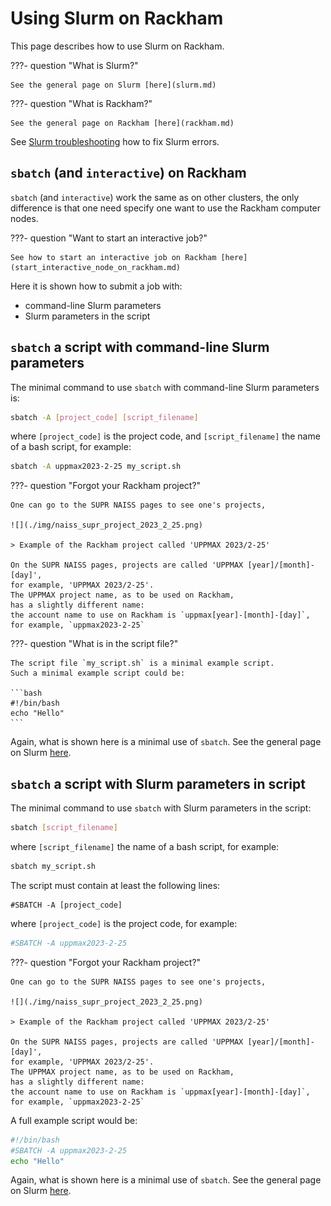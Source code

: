 # Using Slurm on Rackham

This page describes how to use Slurm on Rackham.

???- question "What is Slurm?"

    See the general page on Slurm [here](slurm.md)

???- question "What is Rackham?"

    See the general page on Rackham [here](rackham.md)

See [Slurm troubleshooting](slurm_troubleshooting.md)
how to fix Slurm errors.

## `sbatch` (and `interactive`) on Rackham

`sbatch` (and `interactive`) work the same as on other clusters,
the only difference is that one need specify one want to use
the Rackham computer nodes.

???- question "Want to start an interactive job?"

    See how to start an interactive job on Rackham [here](start_interactive_node_on_rackham.md)

Here it is shown how to submit a job with:

- command-line Slurm parameters
- Slurm parameters in the script

## `sbatch` a script with command-line Slurm parameters

The minimal command to use `sbatch` with command-line Slurm parameters is:

``` bash
sbatch -A [project_code] [script_filename]
```

where `[project_code]` is the project code, and `[script_filename]`
the name of a bash script, for example:

``` bash
sbatch -A uppmax2023-2-25 my_script.sh
```

???- question "Forgot your Rackham project?"

    One can go to the SUPR NAISS pages to see one's projects,

    ![](./img/naiss_supr_project_2023_2_25.png)

    > Example of the Rackham project called 'UPPMAX 2023/2-25'

    On the SUPR NAISS pages, projects are called 'UPPMAX [year]/[month]-[day]',
    for example, 'UPPMAX 2023/2-25'.
    The UPPMAX project name, as to be used on Rackham,
    has a slightly different name:
    the account name to use on Rackham is `uppmax[year]-[month]-[day]`,
    for example, `uppmax2023-2-25`

???- question "What is in the script file?"

    The script file `my_script.sh` is a minimal example script.
    Such a minimal example script could be:

    ```bash
    #!/bin/bash
    echo "Hello"
    ```

Again, what is shown here is a minimal use of `sbatch`.
See the general page on Slurm [here](slurm.md).

## `sbatch` a script with Slurm parameters in script

The minimal command to use `sbatch` with Slurm parameters in the script:

``` bash
sbatch [script_filename]
```

where `[script_filename]` the name of a bash script, for example:

```bash
sbatch my_script.sh
```

The script must contain at least the following lines:

```text
#SBATCH -A [project_code]
```

where `[project_code]` is the project code, for example:

```bash
#SBATCH -A uppmax2023-2-25
```

???- question "Forgot your Rackham project?"

    One can go to the SUPR NAISS pages to see one's projects,

    ![](./img/naiss_supr_project_2023_2_25.png)

    > Example of the Rackham project called 'UPPMAX 2023/2-25'

    On the SUPR NAISS pages, projects are called 'UPPMAX [year]/[month]-[day]',
    for example, 'UPPMAX 2023/2-25'.
    The UPPMAX project name, as to be used on Rackham,
    has a slightly different name:
    the account name to use on Rackham is `uppmax[year]-[month]-[day]`,
    for example, `uppmax2023-2-25`

A full example script would be:

```bash
#!/bin/bash
#SBATCH -A uppmax2023-2-25
echo "Hello"
```

Again, what is shown here is a minimal use of `sbatch`.
See the general page on Slurm [here](slurm.md).
